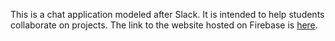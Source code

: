 This is a chat application modeled after Slack. It is intended to help students collaborate on projects. The link to the website hosted on Firebase is [here](https://chatapp-cd34b.firebaseapp.com/?#/).